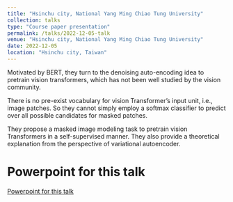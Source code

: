 ```yaml
---
title: "Hsinchu city, National Yang Ming Chiao Tung University"
collection: talks
type: "Course paper presentation"
permalink: /talks/2022-12-05-talk
venue: "Hsinchu city, National Yang Ming Chiao Tung University"
date: 2022-12-05
location: "Hsinchu city, Taiwan"
---
```


Motivated by BERT, they turn to the denoising auto-encoding idea to pretrain vision transformers, which has not been well studied by the vision community.

There is no pre-exist vocabulary for vision Transformer’s input unit, i.e., image patches. So they cannot simply employ a softmax classifier to predict over all possible candidates for masked patches.

They propose a masked image modeling task to pretrain vision Transformers in a self-supervised manner. They also provide a theoretical explanation from the perspective of variational autoencoder.

Powerpoint for this talk
======
[Powerpoint for this talk](https://www.slideshare.net/jacksonChen22/beitbert-pretraining-of-image-transformerspdf)